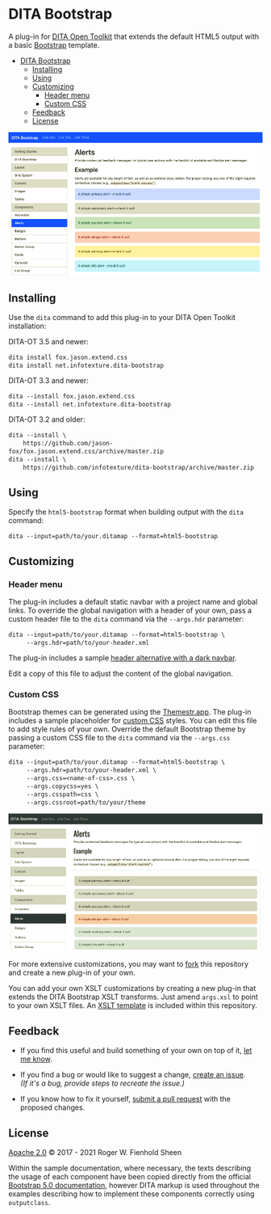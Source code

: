 # DITA Bootstrap

A plug-in for [DITA Open Toolkit][1] that extends the default HTML5 output with a basic [Bootstrap][2] template.

<!-- MarkdownTOC levels="1,2" -->

- [DITA Bootstrap](#dita-bootstrap)
  - [Installing](#installing)
  - [Using](#using)
  - [Customizing](#customizing)
    - [Header menu](#header-menu)
    - [Custom CSS](#custom-css)
  - [Feedback](#feedback)
  - [License](#license)

<!-- /MarkdownTOC -->

![Sample DITA Bootstrap output](images/default-bootstrap.png)

## Installing

Use the `dita` command to add this plug-in to your DITA Open Toolkit installation:

DITA-OT 3.5 and newer:

```console
dita install fox.jason.extend.css
dita install net.infotexture.dita-bootstrap
```

DITA-OT 3.3 and newer:

```console
dita --install fox.jason.extend.css
dita --install net.infotexture.dita-bootstrap
```

DITA-OT 3.2 and older:

```console
dita --install \
    https://github.com/jason-fox/fox.jason.extend.css/archive/master.zip
dita --install \
    https://github.com/infotexture/dita-bootstrap/archive/master.zip
```

## Using

Specify the `html5-bootstrap` format when building output with the `dita` command:

```console
dita --input=path/to/your.ditamap --format=html5-bootstrap
```

## Customizing

### Header menu

The plug-in includes a default static navbar with a project name and global links. To override the global navigation with a header of your own, pass a custom header file to the `dita` command via the `--args.hdr` parameter:

```console
dita --input=path/to/your.ditamap --format=html5-bootstrap \
     --args.hdr=path/to/your-header.xml
```

The plug-in includes a sample [header alternative with a dark navbar][3].

Edit a copy of this file to adjust the content of the global navigation.

### Custom CSS

Bootstrap themes can be generated using the [Themestr.app](https://themestr.app/theme). The plug-in includes a sample placeholder for [custom CSS][4] styles. You can edit this file to add style rules of your own. Override the default Bootstrap theme by passing a custom CSS file to the `dita` command via the `--args.css` parameter:

```console
dita --input=path/to/your.ditamap --format=html5-bootstrap \
     --args.hdr=path/to/your-header.xml \
     --args.css=<name-of-css>.css \
     --args.copycss=yes \
     --args.csspath=css \
     --args.cssroot=path/to/your/theme
```

![Sample DITA Bootstrap output](images/custom-bootstrap.png)

For more extensive customizations, you may want to [fork][5] this repository and create a new plug-in of your own.

You can add your own XSLT customizations by creating a new plug-in that extends the DITA Bootstrap XSLT transforms. Just amend `args.xsl` to point to your own XSLT files. An [XSLT template](./xsl/html5-bootstrap-template.xsl) is included within this repository.

## Feedback

- If you find this useful and build something of your own on top of it, [let me know][6].

- If you find a bug or would like to suggest a change, [create an issue][7].  
  _(If it's a bug, provide steps to recreate the issue.)_

- If you know how to fix it yourself, [submit a pull request][8] with the proposed changes.

## License

[Apache 2.0](LICENSE) © 2017 - 2021 Roger W. Fienhold Sheen

Within the sample documentation, where necessary, the texts describing the usage of each component have been copied directly from the official [Bootstrap 5.0 documentation][9], however DITA markup is used throughout the examples describing how to implement these components correctly using `outputclass`.

[1]: http://www.dita-ot.org
[2]: https://getbootstrap.com/docs/5.0
[3]: https://github.com/infotexture/dita-bootstrap/blob/master/includes/bs-navbar-inverse.hdr.xml
[4]: https://github.com/infotexture/dita-bootstrap/blob/master/css/custom.css
[5]: https://help.github.com/articles/fork-a-repo/
[6]: https://twitter.com/infotexture
[7]: https://github.com/infotexture/dita-bootstrap/issues/new
[8]: https://help.github.com/articles/using-pull-requests/
[9]: https://getbootstrap.com/docs/5.0
